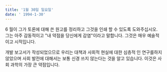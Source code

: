 ```yaml
---
title: '1월 30일 일요일'
date: ' 1994-1-30'
---
```

6 월이 그가 토론에 대해 쓴 원고를 정리하고 그것을 인쇄 할 수 있도록 도와주십시오. 그는 아주 감동적이고 "내 약점을 당신에게 감염"이라고 말합니다. 그것은 매우 예술적이고 시적입니다.

개발 보고서가 작성되었으므로 우리는 대책과 사회적 현실에 대한 심층적 인 연구를하지 않았으며 사회 발전에 대해서는 보통 신경 쓰지 않는다는 것을 알고 있습니다. 이것은 사회 과학의 가장 큰 약점입니다.